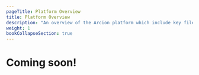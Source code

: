 ```yaml
---
pageTitle: Platform Overview
title: Platform Overview
description: "An overview of the Arcion platform which include key files, configurations, as well as architecture references"
weight: 1
bookCollapseSection: true
---
```


# Coming soon!
